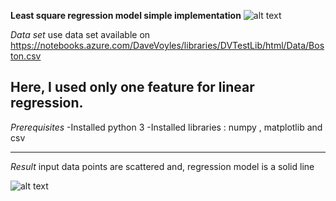 **Least square regression model simple implementation**
![alt text](http://url/to/img.png)

*Data set* 
  use data set available on https://notebooks.azure.com/DaveVoyles/libraries/DVTestLib/html/Data/Boston.csv
  
  Here, I used only one feature for linear regression.
  --------------------------------------

*Prerequisites*
  -Installed python 3
  -Installed libraries : numpy , matplotlib and csv
 
  --------------------------------------------------
  *Result*
  input data points are scattered and, regression model is a solid line 
  
  ![alt text](http://url/to/img.png)

    
    
